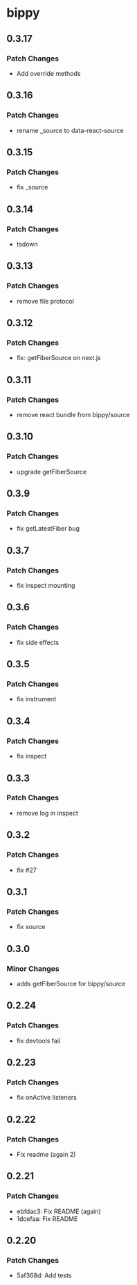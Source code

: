 # bippy

## 0.3.17

### Patch Changes

- Add override methods

## 0.3.16

### Patch Changes

- rename \_source to data-react-source

## 0.3.15

### Patch Changes

- fix \_source

## 0.3.14

### Patch Changes

- tsdown

## 0.3.13

### Patch Changes

- remove file protocol

## 0.3.12

### Patch Changes

- fix: getFiberSource on next.js

## 0.3.11

### Patch Changes

- remove react bundle from bippy/source

## 0.3.10

### Patch Changes

- upgrade getFiberSource

## 0.3.9

### Patch Changes

- fix getLatestFiber bug

## 0.3.7

### Patch Changes

- fix inspect mounting

## 0.3.6

### Patch Changes

- fix side effects

## 0.3.5

### Patch Changes

- fix instrument

## 0.3.4

### Patch Changes

- fix inspect

## 0.3.3

### Patch Changes

- remove log in inspect

## 0.3.2

### Patch Changes

- fix #27

## 0.3.1

### Patch Changes

- fix source

## 0.3.0

### Minor Changes

- adds getFiberSource for bippy/source

## 0.2.24

### Patch Changes

- fix devtools fail

## 0.2.23

### Patch Changes

- fix onActive listeners

## 0.2.22

### Patch Changes

- Fix readme (again 2)

## 0.2.21

### Patch Changes

- ebfdac3: Fix README (again)
- 1dcefaa: Fix README

## 0.2.20

### Patch Changes

- 5af368d: Add tests
